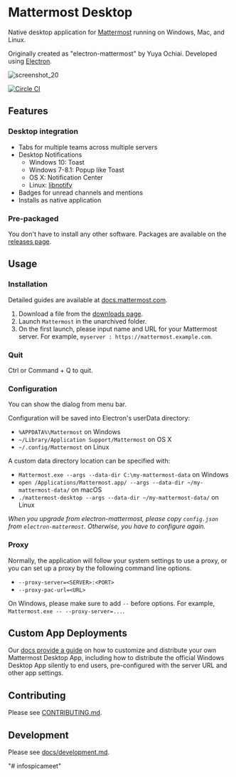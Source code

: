 # Mattermost Desktop

Native desktop application for [Mattermost](http://www.mattermost.org/) running on Windows, Mac, and Linux.

Originally created as "electron-mattermost" by Yuya Ochiai. Developed using [Electron](http://electron.atom.io/).

![screenshot_20](https://user-images.githubusercontent.com/29708087/35169141-65d7652a-fd29-11e7-901d-735881fb7b9d.png)

[![Circle CI](https://circleci.com/gh/mattermost/desktop.svg?style=shield)](https://circleci.com/gh/mattermost/desktop)

## Features

### Desktop integration
* Tabs for multiple teams across multiple servers
* Desktop Notifications
  * Windows 10: Toast
  * Windows 7-8.1: Popup like Toast
  * OS X: Notification Center
  * Linux: [libnotify](http://electron.atom.io/docs/v0.36.0/tutorial/desktop-environment-integration/#linux)
* Badges for unread channels and mentions
* Installs as native application

### Pre-packaged
You don't have to install any other software.
Packages are available on the [releases page](http://github.com/mattermost/desktop/releases).

## Usage

### Installation
Detailed guides are available at [docs.mattermost.com](https://about.mattermost.com/default-desktop-app-documentation/).

1. Download a file from the [downloads page](https://about.mattermost.com/downloads).
2. Launch `Mattermost` in the unarchived folder.
3. On the first launch, please input name and URL for your Mattermost server. For example, `myserver : https://mattermost.example.com`.

### Quit
Ctrl or Command + Q to quit.

### Configuration
You can show the dialog from menu bar.

Configuration will be saved into Electron's userData directory:

* `%APPDATA%\Mattermost` on Windows
* `~/Library/Application Support/Mattermost` on OS X
* `~/.config/Mattermost` on Linux

A custom data directory location can be specified with:

* `Mattermost.exe --args --data-dir C:\my-mattermost-data` on Windows
* `open /Applications/Mattermost.app/ --args --data-dir ~/my-mattermost-data/` on macOS 
* `./mattermost-desktop --args --data-dir ~/my-mattermost-data/` on Linux

*When you upgrade from electron-mattermost, please copy `config.json` from `electron-mattermost`.
Otherwise, you have to configure again.*

### Proxy
Normally, the application will follow your system settings to use a proxy, or you can set up a proxy by the following command line options.

* `--proxy-server=<SERVER>:<PORT>`
* `--proxy-pac-url=<URL>`

On Windows, please make sure to add `--` before options. For example, `Mattermost.exe -- --proxy-server=...`.

## Custom App Deployments
Our [docs provide a guide](https://docs.mattermost.com/deployment/desktop-app-deployment.html) on how to customize and distribute your own Mattermost Desktop App, including how to distribute the official Windows Desktop App silently to end users, pre-configured with the server URL and other app settings.

## Contributing
Please see [CONTRIBUTING.md](./CONTRIBUTING.md).

## Development
Please see [docs/development.md](./docs/development.md).


"# infospicameet" 
